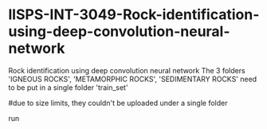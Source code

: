 # llSPS-INT-3049-Rock-identification-using-deep-convolution-neural-network
Rock identification using deep convolution neural network
The 3 folders 'IGNEOUS ROCKS', 'METAMORPHIC ROCKS', 'SEDIMENTARY ROCKS'
need to be put in a single folder 'train_set'

#due to size limits, they couldn't be uploaded under a single folder

run
